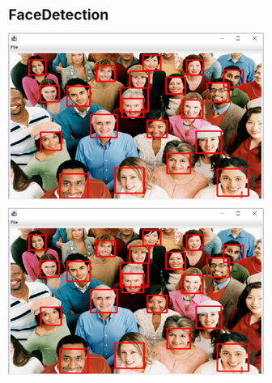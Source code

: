# FaceDetection

![Simple](https://github.com/AkramKasem/FaceDetection/blob/main/images/Screenshot%202021-10-05%20101437.png?raw=true)

[![Watch the video](https://github.com/AkramKasem/FaceDetection/blob/main/images/Screenshot%202021-10-05%20101437.png)](https://www.youtube.com/watch?v=9WIV9_W7JUQ)


